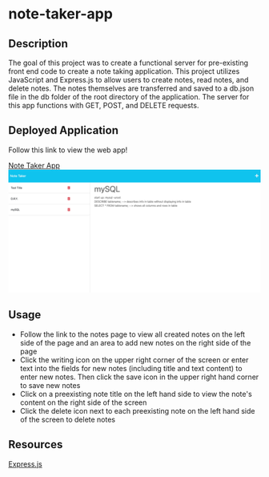 # note-taker-app
## Description
The goal of this project was to create a functional server for pre-existing front end code to create a note taking application. This project utilizes JavaScript and Express.js to allow users to create notes, read notes, and delete notes. The notes themselves are transferred and saved to a db.json file in the db folder of the root directory of the application. The server for this app functions with GET, POST, and DELETE requests.
## Deployed Application
Follow this link to view the web app!

[Note Taker App](https://stormy-fortress-54603-8d3de02ba2d7.herokuapp.com/)
![Screenshot of Deployed Application](./public/assets/images/note-taker-screenshot.png)

## Usage
- Follow the link to the notes page to view all created notes on the left side of the page and an area to add new notes on the right side of the page
- Click the writing icon on the upper right corner of the screen or enter text into the fields for new notes (including title and text content) to enter new notes. Then click the save icon in the upper right hand corner to save new notes
- Click on a preexisting note title on the left hand side to view the note's content on the right side of the screen
- Click the delete icon next to each preexisting note on the left hand side of the screen to delete notes
## Resources
[Express.js](https://expressjs.com/)
